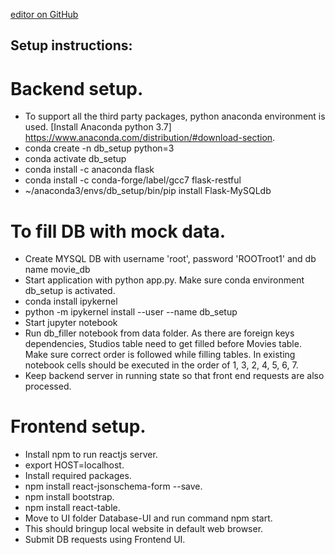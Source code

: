 [editor on GitHub](https://github.com/rupimanoj/info/wiki/Recommendation-Systems) 

## Setup instructions:
# Backend setup.
* To support all the third party packages, python anaconda environment is used.
 [Install Anaconda python 3.7] https://www.anaconda.com/distribution/#download-section. 
* conda create -n db_setup python=3
* conda activate db_setup
* conda install -c anaconda flask
* conda install -c conda-forge/label/gcc7 flask-restful
* ~/anaconda3/envs/db_setup/bin/pip install Flask-MySQLdb
#  To fill DB with mock data.
* Create MYSQL DB with username 'root', password 'ROOTroot1' and db name movie_db
* Start application with python app.py. Make sure conda environment db_setup is activated.
* conda install ipykernel
* python -m ipykernel install --user --name db_setup
* Start jupyter notebook
* Run db_filler notebook from data folder. As there are foreign keys dependencies, Studios table need to get filled before Movies table. Make sure correct order is followed while filling tables. In existing notebook cells should be executed in the order of 1, 3, 2, 4, 5, 6, 7.
* Keep backend server in running state so that front end requests are also processed.

# Frontend setup.
* Install npm to run reactjs server.
* export HOST=localhost.
* Install required packages.
* npm install react-jsonschema-form --save.
* npm install bootstrap.
* npm install react-table.
* Move to UI folder Database-UI and run command npm start.
* This should bringup local website in default web browser.
* Submit DB requests using Frontend UI.
